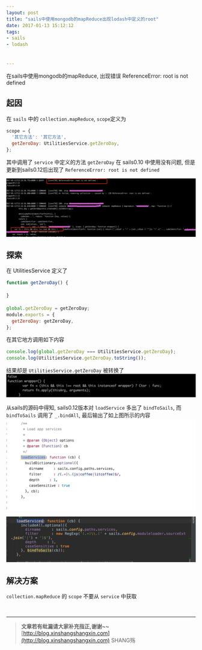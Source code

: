 ```yaml
---
layout: post
title: "sails中使用mongodb的mapReduce出现lodash中定义的root"
date: 2017-01-13 15:12:12
tags:
- sails
- lodash


---
```


在sails中使用mongodb的mapReduce, 出现错误 ReferenceError: root is not defined
<!-- more -->




## 起因

在 `sails` 中的 `collection.mapReduce`, `scope`定义为  

```js
scope = {
  '其它方法': '其它方法',
  getZeroDay: UtilitiesService.getZeroDay,
};
```

其中调用了 `service` 中定义的方法 `getZeroDay`
在 sails0.10 中使用没有问题, 但是更新到sails0.12后出现了 `ReferenceError: root is not defined`

![](/img/sails-lodash-mongodb-mapReduce/1.png)

## 探索

在 UtilitiesService 定义了 
```js
function getZeroDay() {
  
}

global.getZeroDay = getZeroDay;
module.exports = {
  getZeroDay: getZeroDay,
};
```

在其它地方调用如下内容
```js
console.log(global.getZeroDay === UtilitiesService.getZeroDay); 
console.log(UtilitiesService.getZeroDay.toString());
```

结果却是 `UtilitiesService.getZeroDay` 被转换了
![](/img/sails-lodash-mongodb-mapReduce/2.png)


从sails的源码中得知, sails0.12版本对 `loadService` 多出了 `bindToSails`, 而 `bindToSails` 调用了 `_.bindAll`, 最后输出了如上图所示的内容
![ sails0.10](/img/sails-lodash-mongodb-mapReduce/3.png)

![ sails0.12](/img/sails-lodash-mongodb-mapReduce/4.png)

## 解决方案

`collection.mapReduce` 的 `scope` 不要从 `service` 中获取

<br>

----------


> **文章若有纰漏请大家补充指正,谢谢~~**
> [http://blog.xinshangshangxin.com](http://blog.xinshangshangxin.com) SHANG殇

